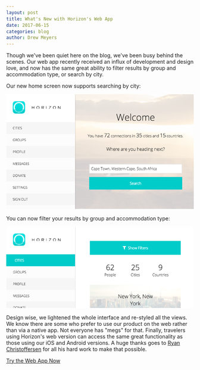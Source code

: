 ```yaml
---
layout: post
title: What's New with Horizon's Web App
date: 2017-06-15
categories: blog
author: Drew Meyers
---
```

Though we've been quiet here on the blog, we've been busy behind the scenes. Our web app recently received an influx of development and design love, and now has the same great ability to filter results by group and accommodation type, or search by city.

Our new home screen now supports searching by city:

<p align="center"><img src="/assets/blog-horizon-web-app.png"></p>

You can now filter your results by group and accommodation type:

<p align="center"><img src="/assets/blog-horizon-web-app-filters.png"></p>

Design wise, we lightened the whole interface and re-styled all the views. We know there are some who prefer to use our product on the web rather than via a native app. Not everyone has "megs" for that. Finally, travelers using Horizon's web version can access the same great functionality as those using our iOS and Android versions. A huge thanks goes to [Ryan Christoffersen](https://ryanchristo.com/) for all his hard work to make that possible.

<a href="https://api.horizonapp.co/" class="btn btn--full">Try the Web App Now</a>